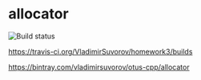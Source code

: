 # allocator
![Build status](https://travis-ci.org/VladimirSuvorov/homework3.svg?branch=master)

https://travis-ci.org/VladimirSuvorov/homework3/builds

https://bintray.com/vladimirsuvorov/otus-cpp/allocator
